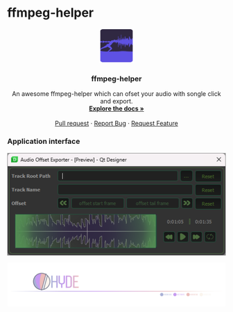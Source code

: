 # ffmpeg-helper

<div align="center">
  <a href="[ffmpeg-helper](https://github.com/pyvfx-com/ffmpeg-helper)">
    <img src="icon/logo.png" alt="Logo" width="80" height="80">
  </a>

  <h3 align="center">ffmpeg-helper</h3>

  <p align="center">
    An awesome ffmpeg-helper which can ofset your audio with songle click and export.
    <br />
    <a href="https://github.com/pyvfx-com/ffmpeg-helper/projects?query=is%3Aopen"><strong>Explore the docs »</strong></a>
    <br />
    <br />
    <a href="https://github.com/pyvfx-com/ffmpeg-helper/pulls">Pull request</a>
    ·
    <a href="https://github.com/pyvfx-com/ffmpeg-helper/issues/new">Report Bug</a>
    ·
    <a href="https://github.com/pyvfx-com/ffmpeg-helper/issues">Request Feature</a>
  </p>
</div>

<h3 align="left"><b>Application interface</b></h3>

![interface](https://raw.githubusercontent.com/pyvfx-com/ffmpeg-helper/main/screenshot/1.png)

<div align="center">

![hyde_banner](https://raw.githubusercontent.com/prasanthrangan/hyprdots/main/Source/assets/hyde_banner.png)

<br>
